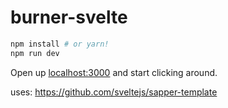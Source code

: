 # burner-svelte

```bash
npm install # or yarn!
npm run dev
```

Open up [localhost:3000](http://localhost:3000) and start clicking around.

uses: https://github.com/sveltejs/sapper-template

